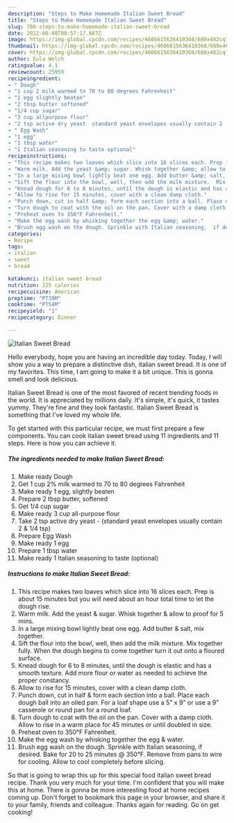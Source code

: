 ```yaml
---
description: "Steps to Make Homemade Italian Sweet Bread"
title: "Steps to Make Homemade Italian Sweet Bread"
slug: 786-steps-to-make-homemade-italian-sweet-bread
date: 2022-08-08T00:57:17.667Z
image: https://img-global.cpcdn.com/recipes/4606615636410368/680x482cq70/italian-sweet-bread-recipe-main-photo.jpg
thumbnail: https://img-global.cpcdn.com/recipes/4606615636410368/680x482cq70/italian-sweet-bread-recipe-main-photo.jpg
cover: https://img-global.cpcdn.com/recipes/4606615636410368/680x482cq70/italian-sweet-bread-recipe-main-photo.jpg
author: Eula Welch
ratingvalue: 4.1
reviewcount: 25959
recipeingredient:
- " Dough"
- "1 cup 2 milk warmed to 70 to 80 degrees Fahrenheit"
- "1 egg slightly beaten"
- "2 tbsp butter softened"
- "1/4 cup sugar"
- "3 cup allpurpose flour"
- "2 tsp active dry yeast  standard yeast envelopes usually contain 2  14 tsp"
- " Egg Wash"
- "1 egg"
- "1 tbsp water"
- "1 Italian seasoning to taste optional"
recipeinstructions:
- "This recipe makes two loaves which slice into 16 slices each. Prep is about 15 minutes but you will need about an hour total time to let the dough rise."
- "Warm milk. Add the yeast &amp; sugar. Whisk together &amp; allow to proof for 5 mins."
- "In a large mixing bowl lightly beat one egg. Add butter &amp; salt, mix together."
- "Sift the flour into the bowl, well, then add the milk mixture.  Mix together fully. When the dough begins to come together turn it out onto a floured surface."
- "Knead dough for 6 to 8 minutes, until the dough is elastic and has a smooth texture.  Add more flour or water as needed to achieve the proper constancy."
- "Allow to rise for 15 minutes, cover with a clean damp cloth."
- "Punch down, cut in half &amp; form each section into a ball. Place each dough ball into an oiled pan. For a loaf shape use a 5&#34; x 9&#34; or use a 9&#34; casserole or round pan for a round loaf."
- "Turn dough to coat with the oil on the pan. Cover with a damp cloth.  Allow to rise in a warm place for 45 minutes or until doubled in size."
- "Preheat oven to 350°F Fahrenheit."
- "Make the egg wash by whisking together the egg &amp; water."
- "Brush egg wash on the dough. Sprinkle with Italian seasoning,  if desired.  Bake for 20 to 25 minutes @ 350°F.  Remove from pans to wire for cooling. Allow to cool completely before slicing."
categories:
- Recipe
tags:
- italian
- sweet
- bread

katakunci: italian sweet bread 
nutrition: 225 calories
recipecuisine: American
preptime: "PT39M"
cooktime: "PT54M"
recipeyield: "1"
recipecategory: Dinner

---
```



![Italian Sweet Bread](https://img-global.cpcdn.com/recipes/4606615636410368/680x482cq70/italian-sweet-bread-recipe-main-photo.jpg)

Hello everybody, hope you are having an incredible day today. Today, I will show you a way to prepare a distinctive dish, italian sweet bread. It is one of my favorites. This time, I am going to make it a bit unique. This is gonna smell and look delicious.



Italian Sweet Bread is one of the most favored of recent trending foods in the world. It is appreciated by millions daily. It's simple, it's quick, it tastes yummy. They're fine and they look fantastic. Italian Sweet Bread is something that I've loved my whole life.


To get started with this particular recipe, we must first prepare a few components. You can cook italian sweet bread using 11 ingredients and 11 steps. Here is how you can achieve it.

<!--inarticleads1-->

##### The ingredients needed to make Italian Sweet Bread:

1. Make ready  Dough
1. Get 1 cup 2% milk warmed to 70 to 80 degrees Fahrenheit
1. Make ready 1 egg, slightly beaten
1. Prepare 2 tbsp butter, softened
1. Get 1/4 cup sugar
1. Make ready 3 cup all-purpose flour
1. Take 2 tsp active dry yeast - (standard yeast envelopes usually contain 2 &amp; 1/4 tsp)
1. Prepare  Egg Wash
1. Make ready 1 egg
1. Prepare 1 tbsp water
1. Make ready 1 Italian seasoning to taste (optional)




<!--inarticleads2-->

##### Instructions to make Italian Sweet Bread:

1. This recipe makes two loaves which slice into 16 slices each. Prep is about 15 minutes but you will need about an hour total time to let the dough rise.
1. Warm milk. Add the yeast &amp; sugar. Whisk together &amp; allow to proof for 5 mins.
1. In a large mixing bowl lightly beat one egg. Add butter &amp; salt, mix together.
1. Sift the flour into the bowl, well, then add the milk mixture.  Mix together fully. When the dough begins to come together turn it out onto a floured surface.
1. Knead dough for 6 to 8 minutes, until the dough is elastic and has a smooth texture.  Add more flour or water as needed to achieve the proper constancy.
1. Allow to rise for 15 minutes, cover with a clean damp cloth.
1. Punch down, cut in half &amp; form each section into a ball. Place each dough ball into an oiled pan. For a loaf shape use a 5&#34; x 9&#34; or use a 9&#34; casserole or round pan for a round loaf.
1. Turn dough to coat with the oil on the pan. Cover with a damp cloth.  Allow to rise in a warm place for 45 minutes or until doubled in size.
1. Preheat oven to 350°F Fahrenheit.
1. Make the egg wash by whisking together the egg &amp; water.
1. Brush egg wash on the dough. Sprinkle with Italian seasoning,  if desired.  Bake for 20 to 25 minutes @ 350°F.  Remove from pans to wire for cooling. Allow to cool completely before slicing.




So that is going to wrap this up for this special food italian sweet bread recipe. Thank you very much for your time. I'm confident that you will make this at home. There is gonna be more interesting food at home recipes coming up. Don't forget to bookmark this page in your browser, and share it to your family, friends and colleague. Thanks again for reading. Go on get cooking!
